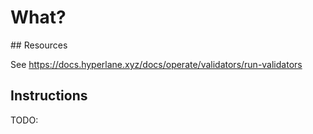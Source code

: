 # What?

## Resources

See https://docs.hyperlane.xyz/docs/operate/validators/run-validators

## Instructions

TODO:
